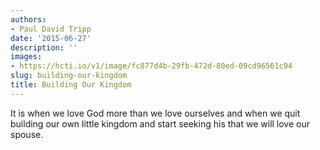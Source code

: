 ```yaml
---
authors:
- Paul David Tripp
date: '2015-06-27'
description: ''
images:
- https://hcti.io/v1/image/fc877d4b-29fb-472d-80ed-09cd96561c94
slug: building-our-kingdom
title: Building Our Kingdom
---
```


It is when we love God more than we love ourselves and when we quit building our own little kingdom and start seeking his that we will love our spouse.
